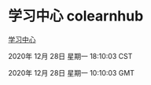 # 学习中心 colearnhub
[学习中心](http://58.48.55.28:56308/colearnhub/)

2020年 12月 28日 星期一 18:10:03 CST

2020年 12月 28日 星期一 10:10:03 GMT
